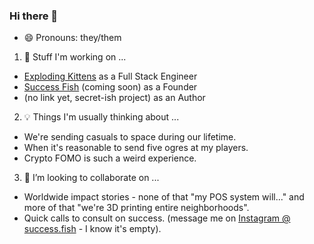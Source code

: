 ### Hi there 👋

- 😄 Pronouns: they/them

1. 💭 Stuff I'm working on ...
  - [Exploding Kittens](https://www.explodingkittens.com/) as a Full Stack Engineer
  - [Success Fish](https://success.fish/) (coming soon) as a Founder
  - (no link yet, secret-ish project) as an Author 

2. 💡 Things I'm usually thinking about ...
  - We're sending casuals to space during our lifetime. 
  - When it's reasonable to send five ogres at my players.
  - Crypto FOMO is such a weird experience.

3. 👯 I’m looking to collaborate on ...
  - Worldwide impact stories - none of that "my POS system will..." and more of that "we're 3D printing entire neighborhoods".
  - Quick calls to consult on success. (message me on [Instagram @ success.fish](https://www.instagram.com/success.fish/) - I know it's empty).
